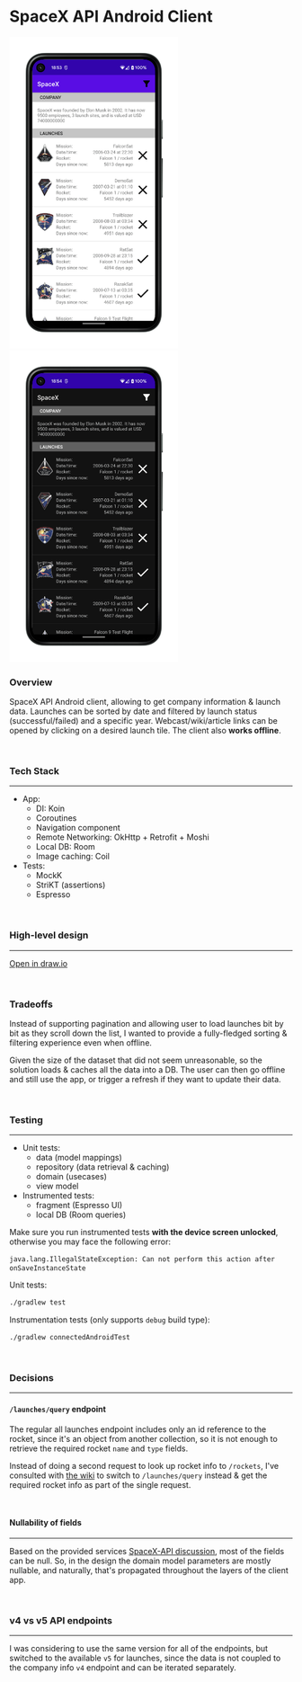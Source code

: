 # SpaceX API Android Client

<p float="left">
  <img src="docs/media/light.png" width="300">
  <img src="docs/media/dark.png" width="300">
</p>

### Overview

SpaceX API Android client, allowing to get company information & launch data. Launches can be sorted by date and filtered by launch status (successful/failed) and a specific year. Webcast/wiki/article links can be opened by clicking on a desired launch tile. The client also **works offline**.

<br>

### Tech Stack

<hr>

- App:
  - DI: Koin
  - Coroutines
  - Navigation component
  - Remote Networking: OkHttp + Retrofit + Moshi
  - Local DB: Room
  - Image caching: Coil
- Tests:
  - MockK
  - StriKT (assertions)
  - Espresso

<br>

### High-level design

<hr>

[Open in draw.io](https://drive.google.com/file/d/1VyL3SQWdsXMWnkCpl57tjIKqt_8wvbEK/view?usp=sharing)

<br>

### Tradeoffs

Instead of supporting pagination and allowing user to load launches bit by bit as they scroll down the list, I wanted to provide a fully-fledged sorting & filtering experience even when offline.

Given the size of the dataset that did not seem unreasonable, so the solution loads & caches all the data into a DB. The user can then go offline and still use the app, or trigger a refresh if they want to update their data.

<br>

### Testing

<hr>

- Unit tests:
  - data (model mappings)
  - repository (data retrieval & caching)
  - domain (usecases)
  - view model
- Instrumented tests:
  - fragment (Espresso UI)
  - local DB (Room queries)

Make sure you run instrumented tests **with the device screen unlocked**, otherwise you may face the following
error:

```
java.lang.IllegalStateException: Can not perform this action after onSaveInstanceState
```

Unit tests:

```bash
./gradlew test
```

Instrumentation tests (only supports `debug` build type):

```bash
./gradlew connectedAndroidTest
```

<br>

### Decisions

<hr>

#### `/launches/query` endpoint

The regular all launches endpoint includes only an id reference to the rocket, since it's an object
from another collection, so it is not enough to retrieve the required rocket `name` and `type`
fields.

Instead of doing a second request to look up rocket info to `/rockets`, I've consulted
with [the wiki](https://github.com/r-spacex/SpaceX-API/blob/master/docs/queries.md) to switch
to `/launches/query` instead & get the required rocket info as part of the single request.

<br>

#### Nullability of fields

<hr>

Based on the provided
services [SpaceX-API discussion](https://github.com/r-spacex/SpaceX-API/issues/290#issuecomment-582650941), most of the fields can be null. So, in the design the domain model parameters are mostly nullable, and naturally, that's propagated throughout the layers of the client app.

<br>

### v4 vs v5 API endpoints

<hr>

I was considering to use the same version for all of the endpoints, but switched to the
available `v5` for launches, since the data is not coupled to the company info `v4` endpoint and can be iterated separately.

<br>
